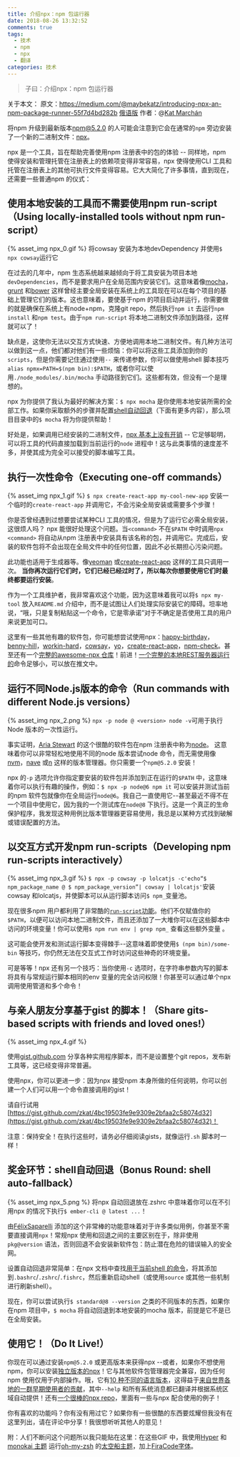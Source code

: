 ```yaml
---
title: 介绍npx：npm 包运行器
date: 2018-08-26 13:32:52
comments: true
tags:
  - 技术
  - npm
  - npx
  - 翻译
categories: 技术
---
```


> 子曰：介绍npx：npm 包运行器

关于本文：
原文：https://medium.com/@maybekatz/introducing-npx-an-npm-package-runner-55f7d4bd282b [俄语版](https://medium.com/devschacht/introducing-npx-an-npm-package-runner-a72a658cd9e6)
作者：@[Kat Marchán](https://medium.com/@maybekatz?source=post_header_lockup)

将npm 升级到最新版本[npm@5.2.0](https://github.com/npm/npm/releases/tag/v5.2.0) 的人可能会注意到它会在通常的`npm` 旁边安装了一个新的二进制文件：[npx](https://npm.im/npx)。

npx 是一个工具，旨在帮助完善使用npm 注册表中的包的体验 -- 同样地，npm 使得安装和管理托管在注册表上的依赖项变得非常容易，npx 使得使用CLI 工具和托管在注册表上的其他可执行文件变得容易。它大大简化了许多事情，直到现在，还需要一些普通npm 的仪式：

<!--more-->

## 使用本地安装的工具而不需要使用npm run-script（Using locally-installed tools without npm run-script）
{% asset_img npx_0.gif %}
将cowsay 安装为本地devDependency 并使用`$ npx cowsay`运行它

在过去的几年中，npm 生态系统越来越倾向于将工具安装为项目本地`devDependencies`，而不是要求用户在全局范围内安装它们。这意味着像[mocha](https://npm.im/mocha)，[grunt](https://npm.im/grunt-cli) 和[bower](https://npm.im/bower) 这样曾经主要全局安装在系统上的工具现在可以在每个项目的基础上管理它们的版本。这也意味着，要使基于npm 的项目启动并运行，你需要做的就是确保在系统上有node+npm，克隆git repo，然后执行`npm it` 去运行`npm install` 和`npm test`。由于`npm run-script` 将本地二进制文件添加到路径，这样就可以了！

缺点是，这使你无法以交互方式快速、方便地调用本地二进制文件。有几种方法可以做到这一点，他们都对他们有一些烦恼：你可以将这些工具添加到你的`scripts`，但是你需要记住通过使用`--` 来传递参数，你可以做使用shell 脚本技巧`alias npmx=PATH=$(npm bin):$PATH`，或者你可以使用`./node_modules/.bin/mocha` 手动路径到它们。这些都有效，但没有一个是理想的。

npx 为你提供了我认为最好的解决方案：`$ npx mocha` 是你使用本地安装所需的全部工作。如果你采取额外的步骤并配置[shell自动回退](https://www.npmjs.com/package/npx#shell-auto-fallback)（下面有更多内容），那么项目目录中的`$ mocha` 将为你提供帮助！

好处是，如果调用已经安装的二进制文件，[npx 基本上没有开销](https://twitter.com/maybekatz/status/877444832494596096) -- 它足够聪明，可以将工具的代码直接加载到当前运行的`node` 进程中！这与此类事情的速度差不多，并使其成为完全可以接受的脚本编写工具。

## 执行一次性命令（Executing one-off commands）
{% asset_img npx_1.gif %}
`$ npx create-react-app my-cool-new-app` 安装一个临时的`create-react-app` 并调用它，不会污染全局安装或需要多个步骤！

你是否曾经遇到过想要尝试某种CLI 工具的情况，但是为了运行它必需全局安装，这很烦人吗？ npx 能很好处理这个问题。当`<command>` 不在`$PATH` 中时调用`npx <command>` 将自动从npm 注册表中安装具有该名称的包，并调用它。完成后，安装的软件包将不会出现在全局文件中的任何位置，因此不必长期担心污染问题。

此功能也适用于生成器等。像[yeoman](https://npm.im/yo) 或[create-react-app](https://npm.im/create-react-app) 这样的工具只调用一次。 **当你再次运行它们时，它们已经已经过时了，所以每次你想要使用它们时最终都要运行安装**。

作为一个工具维护者，我非常喜欢这个功能，因为这意味着我可以将`$ npx my-tool` 放入`README.md` 介绍中，而不是试图让人们处理实际安装它的障碍。坦率地说，“哦，只是复制粘贴这一个命令，它是零承诺”对于不确定是否使用工具的用户来说更加可口。

这里有一些其他有趣的软件包，你可能想尝试使用npx：[happy-birthday](https://npm.im/happy-birthday)，[benny-hill](https://npm.im/benny-hill)，[workin-hard](https://npm.im/workin-hard)，[cowsay](https://npm.im/cowsay)，[yo](https://npm.im/yo)，[create-react-app](https://npm.im/create-react-app)，[npm-check](https://npm.im/npm-check)。甚至还有一个[完整的awesome-npx 仓库](https://github.com/js-n/awesome-npx)！前进！[一个完整的本地REST服务器运行的](https://twitter.com/maybekatz/status/878926190064668672)命令足够小，可以放在推文中。

## 运行不同Node.js版本的命令（Run commands with different Node.js versions）
{% asset_img npx_2.png %}
`npx -p node @ <version> node -v`可用于执行Node 版本的一次性运行。

事实证明，[Aria Stewart](https://medium.com/@aredridel) 的这个很酷的软件包在npm 注册表中称为[node](https://npm.im/node)。 这意味着你可以非常轻松地使用不同的node 版本尝试node 命令，而无需使用像[nvm](http://nvm.sh/)，[nave](https://npm.im/nave) 或[n](https://npm.im/n) 这样的版本管理器。你只需要一个`npm@5.2.0` 安装！

npx 的`-p` 选项允许你指定要安装的软件包并添加到正在运行的`$PATH` 中，这意味着你可以执行有趣的操作，例如：`$ npx -p node@6 npm it` 可以安装并测试当前的npm 软件包就像你在全局运行`node@6`。我自己一直使用它--甚至最近不得不在一个项目中使用它，因为我的一个测试库在`node@8` 下执行。这是一个真正的生命保护程序，我发现这种用例比版本管理器更容易使用，我总是以某种方式找到破解或错误配置的方法。

## 以交互方式开发npm run-scripts（Developing npm run-scripts interactively）
{% asset_img npx_3.gif %}
`$ npx -p cowsay -p lolcatjs -c'echo“$ npm_package_name @ $ npm_package_version”| cowsay | lolcatjs'`安装cowsay 和lolcatjs，并使脚本可以从运行脚本访问`$ npm_`变量池。

现在很多npm 用户都利用了非常酷的[`run-script`功能](https://docs.npmjs.com/misc/scripts)。他们不仅赋值你的`$PATH`，以便可以访问本地二进制文件，而且还添加了一大堆你可以在这些脚本中访问的环境变量！你可以使用`$ npm run env | grep npm_` 查看这些额外变量 。

这可能会使开发和测试运行脚本变得棘手--这意味着即使使用`$ (npm bin)/some-bin` 等技巧，你仍然无法在交互式工作时访问这些神奇的环境变量。

可是等等！npx 还有另一个技巧：当你使用`-c` 选项时，在字符串参数内写的脚本将具有与常规运行脚本相同的env 变量的完全访问权限！你甚至可以通过单个npx 调用使用管道和多个命令！

## 与亲人朋友分享基于gist 的脚本！（Share gits-based scripts with friends and loved ones!）
{% asset_img npx_4.gif %}

使用[gist.github.com](https://gist.github.com/) 分享各种实用程序脚本，而不是设置整个git repos，发布新工具等，这已经变得非常普遍。

使用npx，你可以更进一步：因为npx 接受npm 本身所做的任何说明，你可以创建一个人们可以用一个命令直接调用的gist！

请自行试用[https://gist.github.com/zkat/4bc19503fe9e9309e2bfaa2c58074d32](https://gist.github.com/zkat/4bc19503fe9e9309e2bfaa2c58074d32)！

注意：保持安全！在执行这些时，请务必仔细阅读gists，就像运行`.sh` 脚本时一样！

## 奖金环节：shell自动回退（Bonus Round: shell auto-fallback）
{% asset_img npx_5.png %}
将npx 自动回退放在.zshrc 中意味着你可以在不引用npx 的情况下执行`$ ember-cli @ latest ...`！

由[FélixSaparelli](https://medium.com/@passcod) 添加的这个非常棒的功能意味着对于许多类似用例，你甚至不需要直接调用`npx`！常规npx 使用和回退之间的主要区别在于，除非使用`pkg@version` 语法，否则回退不会安装新软件包：防止潜在危险的错误输入的安全网。

设置自动回退非常简单：在npx 文档中查找[用于当前shell 的命令](https://www.npmjs.com/package/npx#for-bash)，将其添加到`.bashrc`/`.zshrc`/`.fishrc`，然后重新启动shell（或使用`source` 或其他一些机制进行刷新shell）。

现在，你可以尝试执行`$ standard@8 --version` 之类的不同版本的东西，如果你在npm 项目中，`$ mocha` 将自动回退到本地安装的mocha 版本，前提是它不是已在全局安装。

## 使用它！（Do It Live!）
你现在可以通过安装`npm@5.2.0` 或更高版本来获得npx --或者，如果你不想使用npm，你可以安装[独立版本的npx](https://npm.im/npx)！它与其他软件包管理器完全兼容，因为任何npm 使用仅用于内部操作。哦，它有[10 种不同的语言版本](https://github.com/zkat/npx/tree/latest/locales)，这得益于[来自世界各地的一群早期使用者的贡献](https://github.com/zkat/npx/pulls?q=is%3Apr+is%3Aclosed+label%3Ai18n)，其中`--help` 和所有系统消息都已翻译并根据系统区域自动提供！还有[一个很棒的npx repo](https://github.com/js-n/awesome-npx)，里面有一些与npx 配合使用的例子！

你有喜欢的功能吗？你有没有用过它？如果你有一些很酷的东西要炫耀但我没有在这里列出，请在评论中分享！我很想听听其他人的意见！

附：人们不断问这个问题所以我只能贴在这里：在这些GIF 中，我使用[Hyper](https://hyper.is/) 和[monokai 主题](https://www.npmjs.com/package/hyperterm-monokai) 运行[oh-my-zsh](https://github.com/robbyrussell/oh-my-zsh) 的[太空船主题](https://www.npmjs.com/package/hyperterm-monokai)，加上[FiraCode字体](https://github.com/tonsky/FiraCode)。
